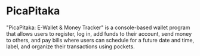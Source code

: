 # PicaPitaka
"PicaPitaka: E-Wallet &amp; Money Tracker" is a console-based wallet program that allows users to register, log in, add funds to their account, send money to others, and pay bills where users can schedule for a future date and time, label, and organize their transactions using pockets.
